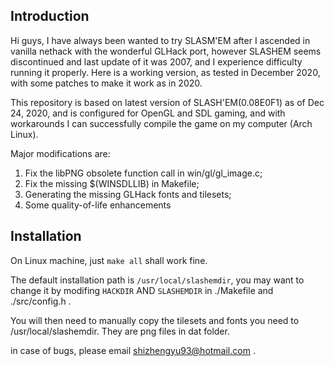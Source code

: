 ## Introduction
Hi guys, I have always been wanted to try SLASM'EM after I ascended in vanilla nethack with the wonderful GLHack port, however SLASHEM seems discontinued and last update of it was 2007, and I experience difficulty running it properly. Here is a working version, as tested in December 2020, with some patches to make it work as in 2020.

This repository is based on latest version of SLASH'EM(0.08E0F1) as of Dec 24, 2020, and is configured for OpenGL and SDL gaming, and with workarounds I can successfully compile the game on my computer (Arch Linux).

Major modifications are:
1. Fix the libPNG obsolete function call in win/gl/gl_image.c;
2. Fix the missing $(WINSDLLIB) in Makefile;
3. Generating the missing GLHack fonts and tilesets;
4. Some quality-of-life enhancements

## Installation
On Linux machine, just `make all` shall work fine.

The default installation path is `/usr/local/slashemdir`, you may want to change it by modifing `HACKDIR` AND `SLASHEMDIR` in ./Makefile and ./src/config.h .

You will then need to manually copy the tilesets and fonts you need to /usr/local/slashemdir. They are png files in dat folder.

in case of bugs, please email shizhengyu93@hotmail.com .

